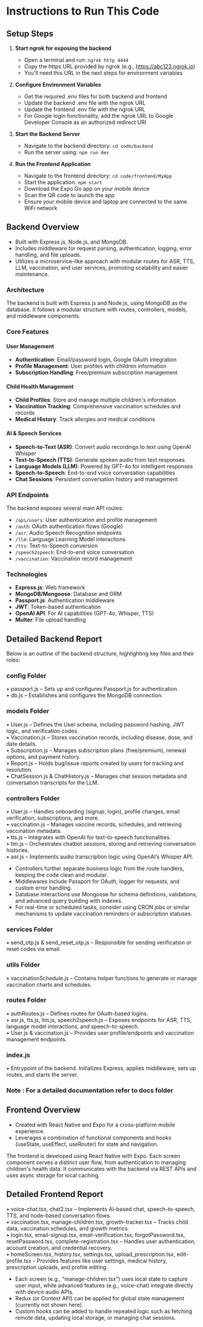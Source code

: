 # Instructions to Run This Code

## Setup Steps

1) **Start ngrok for exposing the backend**
   - Open a terminal and run: `ngrok http 4444`
   - Copy the https URL provided by ngrok (e.g., https://abc123.ngrok.io)
   - You'll need this URL in the next steps for environment variables

2) **Configure Environment Variables**
   - Get the required .env files for both backend and frontend
   - Update the backend .env file with the ngrok URL
   - Update the frontend .env file with the ngrok URL
   - For Google login functionality, add the ngrok URL to Google Developer Console as an authorized redirect URI

3) **Start the Backend Server**
   - Navigate to the backend directory: `cd code/backend`
   - Run the server using: `npm run dev`

4) **Run the Frontend Application**
   - Navigate to the frontend directory: `cd code/frontend/MyApp`
   - Start the application: `npm start`
   - Download the Expo Go app on your mobile device
   - Scan the QR code to launch the app
   - Ensure your mobile device and laptop are connected to the same WiFi network

## Backend Overview
- Built with Express.js, Node.js, and MongoDB.
- Includes middleware for request parsing, authentication, logging, error handling, and file uploads.
- Utilizes a microservice-like approach with modular routes for ASR, TTS, LLM, vaccination, and user services, promoting scalability and easier maintenance.

### Architecture
The backend is built with Express.js and Node.js, using MongoDB as the database. It follows a modular structure with routes, controllers, models, and middleware components.

### Core Features

#### User Management
- **Authentication**: Email/password login, Google OAuth integration
- **Profile Management**: User profiles with children information
- **Subscription Handling**: Free/premium subscription management

#### Child Health Management
- **Child Profiles**: Store and manage multiple children's information
- **Vaccination Tracking**: Comprehensive vaccination schedules and records
- **Medical History**: Track allergies and medical conditions

#### AI & Speech Services
- **Speech-to-Text (ASR)**: Convert audio recordings to text using OpenAI Whisper
- **Text-to-Speech (TTS)**: Generate spoken audio from text responses
- **Language Models (LLM)**: Powered by GPT-4o for intelligent responses
- **Speech-to-Speech**: End-to-end voice conversation capabilities
- **Chat Sessions**: Persistent conversation history and management

### API Endpoints

The backend exposes several main API routes:
- `/api/users`: User authentication and profile management
- `/auth`: OAuth authentication flows (Google)
- `/asr`: Audio Speech Recognition endpoints
- `/llm`: Language Learning Model interactions
- `/tts`: Text-to-Speech conversion
- `/speech2speech`: End-to-end voice conversation
- `/vaccination`: Vaccination record management

### Technologies
- **Express.js**: Web framework
- **MongoDB/Mongoose**: Database and ORM
- **Passport.js**: Authentication middleware
- **JWT**: Token-based authentication
- **OpenAI API**: For AI capabilities (GPT-4o, Whisper, TTS)
- **Multer**: File upload handling

## Detailed Backend Report

Below is an outline of the backend structure, highlighting key files and their roles:

### config Folder
• passport.js – Sets up and configures Passport.js for authentication.  
• db.js – Establishes and configures the MongoDB connection.

### models Folder
• User.js – Defines the User schema, including password hashing, JWT logic, and verification codes.  
• Vaccination.js – Stores vaccination records, including disease, dose, and date details.  
• Subscription.js – Manages subscription plans (free/premium), renewal options, and payment history.  
• Report.js – Holds bug/issue reports created by users for tracking and resolution.  
• ChatSession.js & ChatHistory.js – Manages chat session metadata and conversation transcripts for the LLM.

### controllers Folder
• User.js – Handles onboarding (signup, login), profile changes, email verification, subscriptions, and more.  
• vaccination.js – Manages vaccine records, schedules, and retrieving vaccination metadata.  
• tts.js – Integrates with OpenAI for text-to-speech functionalities.  
• llm.js – Orchestrates chatbot sessions, storing and retrieving conversation histories.  
• asr.js – Implements audio transcription logic using OpenAI’s Whisper API.

- Controllers further separate business logic from the route handlers, keeping the code clean and modular.  
- Middlewares include Passport for OAuth, logger for requests, and custom error handling.  
- Database interactions use Mongoose for schema definitions, validations, and advanced query building with indexes.  
- For real-time or scheduled tasks, consider using CRON jobs or similar mechanisms to update vaccination reminders or subscription statuses.

### services Folder
• send_otp.js & send_reset_otp.js – Responsible for sending verification or reset codes via email.

### utils Folder
• vaccinationSchedule.js – Contains helper functions to generate or manage vaccination charts and schedules.

### routes Folder
• authRoutes.js – Defines routes for OAuth-based logins.  
• asr.js, tts.js, llm.js, speech2speech.js – Exposes endpoints for ASR, TTS, language model interactions, and speech-to-speech.  
• User.js & vaccination.js – Provides user profile/endpoints and vaccination management endpoints.

### index.js
• Entrypoint of the backend. Initializes Express, applies middleware, sets up routes, and starts the server.


### Note : For a detailed documentation refer to docs folder

## Frontend Overview
- Created with React Native and Expo for a cross-platform mobile experience.
- Leverages a combination of functional components and hooks (useState, useEffect, useRouter) for state and navigation.

The frontend is developed using React Native with Expo. Each screen component serves a distinct user flow, from authentication to managing children's health data. It communicates with the backend via REST APIs and uses async storage for local caching.

## Detailed Frontend Report
• voice-chat.tsx, chat2.tsx – Implements AI-based chat, speech-to-speech, TTS, and node-based conversation flows.  
• vaccination.tsx, manage-children.tsx, growth-tracker.tsx – Tracks child data, vaccination schedules, and growth metrics.  
• login.tsx, email-signup.tsx, email-verification.tsx, forgotPassword.tsx, resetPassword.tsx, complete-registration.tsx – Handles user authentication, account creation, and credential recovery.  
• homeScreen.tsx, history.tsx, settings.tsx, upload_prescription.tsx, edit-profile.tsx – Provides features like user settings, medical history, prescription uploads, and profile editing.

- Each screen (e.g., “manage-children.tsx”) uses local state to capture user input, while advanced features (e.g., voice-chat) integrate directly with device audio APIs.  
- Redux (or Context API) can be applied for global state management (currently not shown here).  
- Custom hooks can be added to handle repeated logic such as fetching remote data, updating local storage, or managing chat sessions.

